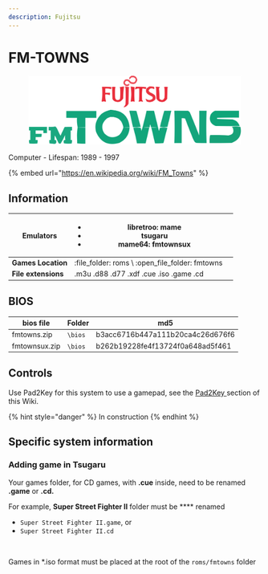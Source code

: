 ```yaml
---
description: Fujitsu
---
```


# FM-TOWNS

<figure><img src="https://raw.githubusercontent.com/fabricecaruso/es-theme-carbon/52ff37c9e265587d006945a2ba695b5a962b3a3d/art/logos/fmtowns.svg" alt=""><figcaption></figcaption></figure>

Computer - Lifespan: 1989 - 1997

{% embed url="https://en.wikipedia.org/wiki/FM_Towns" %}

## Information

| **Emulators**       | <ul><li>libretroo: mame</li><li>tsugaru</li><li>mame64: fmtownsux</li></ul> |   |
| ------------------- | --------------------------------------------------------------------------- | - |
| **Games Location**  | :file\_folder: roms \ :open\_file\_folder: fmtowns                          |   |
| **File extensions** | .m3u .d88 .d77 .xdf .cue .iso .game .cd                                     |   |

## BIOS

| bios file     | Folder  | md5                              |
| ------------- | ------- | -------------------------------- |
| fmtowns.zip   | `\bios` | b3acc6716b447a111b20ca4c26d676f6 |
| fmtownsux.zip | `\bios` | b262b19228fe4f13724f0a648ad5f461 |

## Controls

Use Pad2Key for this system to use a gamepad, see the [Pad2Key ](../../../controllers/pad2key.md)section of this Wiki.

{% hint style="danger" %}
In construction
{% endhint %}

## Specific system information

### Adding game in Tsugaru

Your games folder, for CD games, with **.cue** inside, need to be renamed **.game** or **.cd.**

For example, **Super Street Fighter II** folder must be **** renamed

* `Super Street Fighter II.game`, or
* `Super Street Fighter II.cd`

<figure><img src="https://i.imgur.com/wsunOFc.png" alt=""><figcaption></figcaption></figure>

Games in \*.iso format must be placed at the root of the `roms/fmtowns` folder
